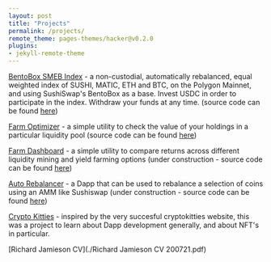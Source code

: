 ```yaml
---
layout: post
title: "Projects"
permalink: /projects/
remote_theme: pages-themes/hacker@v0.2.0
plugins:
- jekyll-remote-theme
---
```


[BentoBox SMEB Index](https://spheron.infura-ipfs.io/ipfs/QmUjegH2uJPHjYceU4SRtm6qrdQbommrfcLnE6jJbAro72/) - a non-custodial, automatically rebalanced, equal weighted index of SUSHI, MATIC, ETH and BTC, on the Polygon Mainnet, and using SushiSwap's BentoBox as a base. Invest USDC in order to participate in the index. Withdraw your funds at any time. (source code can be found [here](https://github.com/RichJamo/BentoBoxBalancer))

[Farm Optimizer](https://richjamo.github.io/FarmOptimizer/) - a simple utility to check the value of your holdings in a particular liquidity pool
(source code can be found [here](https://github.com/RichJamo/FarmOptimizer))

[Farm Dashboard](https://richjamo.github.io/FarmDashboard/) - a simple utility to compare returns across different liquidity mining and yield farming options (under construction - source code can be found [here](https://github.com/RichJamo/FarmDashboard))

[Auto Rebalancer](https://richjamo.github.io/autoBalancer/) - a Dapp that can be used to rebalance a selection of coins using an AMM like Sushiswap (under construction - source code can be found [here](https://github.com/RichJamo/AutoBalancer))

[Crypto Kitties](https://richjamo.github.io/CryptoKitties/) - inspired by the very succesful cryptokitties website, this was a project to learn about Dapp development generally, and about NFT's in particular.

[Richard Jamieson CV](./Richard Jamieson CV 200721.pdf)